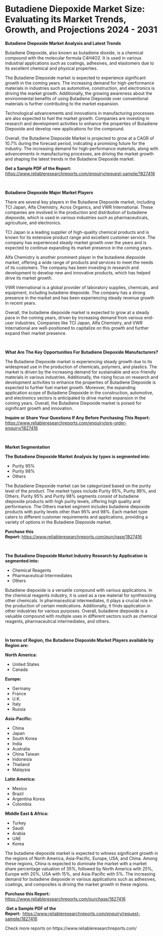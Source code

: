 <p><h1>Butadiene Diepoxide Market Size: Evaluating its Market Trends, Growth, and Projections 2024 - 2031</h1></p><p><strong>Butadiene Diepoxide Market Analysis and Latest Trends</strong></p>
<p><p>Butadiene Diepoxide, also known as butadiene dioxide, is a chemical compound with the molecular formula C4H4O2. It is used in various industrial applications such as coatings, adhesives, and elastomers due to its excellent chemical and physical properties.</p><p>The Butadiene Diepoxide market is expected to experience significant growth in the coming years. The increasing demand for high-performance materials in industries such as automotive, construction, and electronics is driving the market growth. Additionally, the growing awareness about the environmental benefits of using Butadiene Diepoxide over conventional materials is further contributing to the market expansion.</p><p>Technological advancements and innovations in manufacturing processes are also expected to fuel the market growth. Companies are investing in research and development activities to enhance the properties of Butadiene Diepoxide and develop new applications for the compound.</p><p>Overall, the Butadiene Diepoxide Market is projected to grow at a CAGR of 10.7% during the forecast period, indicating a promising future for the industry. The increasing demand for high-performance materials, along with advancements in manufacturing processes, are driving the market growth and shaping the latest trends in the Butadiene Diepoxide market.</p></p>
<p><strong>Get a Sample PDF of the Report:&nbsp;</strong> <a href="https://www.reliableresearchreports.com/enquiry/request-sample/1827416">https://www.reliableresearchreports.com/enquiry/request-sample/1827416</a></p>
<p>&nbsp;</p>
<p><strong>Butadiene Diepoxide Major Market Players</strong></p>
<p><p>There are several key players in the Butadiene Diepoxide market, including TCI Japan, Alfa Chemistry, Acros Organics, and VWR International. These companies are involved in the production and distribution of butadiene diepoxide, which is used in various industries such as pharmaceuticals, agriculture, and electronics.</p><p>TCI Japan is a leading supplier of high-quality chemical products and is known for its extensive product range and excellent customer service. The company has experienced steady market growth over the years and is expected to continue expanding its market presence in the coming years.</p><p>Alfa Chemistry is another prominent player in the butadiene diepoxide market, offering a wide range of products and services to meet the needs of its customers. The company has been investing in research and development to develop new and innovative products, which has helped drive its market growth.</p><p>VWR International is a global provider of laboratory supplies, chemicals, and equipment, including butadiene diepoxide. The company has a strong presence in the market and has been experiencing steady revenue growth in recent years.</p><p>Overall, the butadiene diepoxide market is expected to grow at a steady pace in the coming years, driven by increasing demand from various end-user industries. Companies like TCI Japan, Alfa Chemistry, and VWR International are well-positioned to capitalize on this growth and further expand their market presence.</p></p>
<p>&nbsp;</p>
<p><strong>What Are The Key Opportunities For Butadiene Diepoxide Manufacturers?</strong></p>
<p><p>The Butadiene Diepoxide market is experiencing steady growth due to its widespread use in the production of chemicals, polymers, and plastics. The market is driven by the increasing demand for sustainable and eco-friendly materials in various industries. Additionally, the rising focus on research and development activities to enhance the properties of Butadiene Diepoxide is expected to further fuel market growth. Moreover, the expanding application scope of Butadiene Diepoxide in the construction, automotive, and electronics sectors is anticipated to drive market expansion in the coming years. Overall, the Butadiene Diepoxide market is poised for significant growth and innovation.</p></p>
<p><strong>Inquire or Share Your Questions If Any Before Purchasing This Report:</strong> <a href="https://www.reliableresearchreports.com/enquiry/pre-order-enquiry/1827416">https://www.reliableresearchreports.com/enquiry/pre-order-enquiry/1827416</a></p>
<p>&nbsp;</p>
<p><strong>Market Segmentation</strong></p>
<p><strong>The Butadiene Diepoxide Market Analysis by types is segmented into:</strong></p>
<p><ul><li>Purity 95%</li><li>Purity 98%</li><li>Others</li></ul></p>
<p><p>The Butadiene Diepoxide market can be categorized based on the purity level of the product. The market types include Purity 95%, Purity 98%, and Others. Purity 95% and Purity 98% segments consist of butadiene diepoxide products with high purity levels, offering high quality and performance. The Others market segment includes butadiene diepoxide products with purity levels other than 95% and 98%. Each market type caters to different customer requirements and applications, providing a variety of options in the Butadiene Diepoxide market.</p></p>
<p><strong>Purchase this Report:&nbsp;</strong><a href="https://www.reliableresearchreports.com/purchase/1827416">https://www.reliableresearchreports.com/purchase/1827416</a></p>
<p>&nbsp;</p>
<p><strong>The Butadiene Diepoxide Market Industry Research by Application is segmented into:</strong></p>
<p><ul><li>Chemical Reagents</li><li>Pharmaceutical Intermediates</li><li>Others</li></ul></p>
<p><p>Butadiene diepoxide is a versatile compound with various applications. In the chemical reagents industry, it is used as a raw material for synthesizing other chemicals. In pharmaceutical intermediates, it plays a crucial role in the production of certain medications. Additionally, it finds application in other industries for various purposes. Overall, butadiene diepoxide is a valuable compound with multiple uses in different sectors such as chemical reagents, pharmaceutical intermediates, and others.</p></p>
<p>&nbsp;</p>
<p><strong>In terms of Region, the Butadiene Diepoxide Market Players available by Region are:</strong></p>
<p>
    <p> <strong> North America: </strong>
        <ul>
            <li>United States</li>
            <li>Canada</li>
        </ul>
        </p> 
    <p> <strong> Europe: </strong>
        <ul>
            <li>Germany</li>
            <li>France</li>
            <li>U.K.</li>
            <li>Italy</li>
            <li>Russia</li>
        </ul>
        </p> 
    <p> <strong> Asia-Pacific: </strong>
        <ul>
            <li>China</li>
            <li>Japan</li>
            <li>South Korea</li>
            <li>India</li>
            <li>Australia</li>
            <li>China Taiwan</li>
            <li>Indonesia</li>
            <li>Thailand</li>
            <li>Malaysia</li>
        </ul>
        </p> 
    <p> <strong> Latin America: </strong>
        <ul>
            <li>Mexico</li>
            <li>Brazil</li>
            <li>Argentina Korea</li>
            <li>Colombia</li>
        </ul>
        </p> 
    <p> <strong> Middle East & Africa: </strong>
        <ul>
            <li>Turkey</li>
            <li>Saudi</li>
            <li>Arabia</li>
            <li>UAE</li>
            <li>Korea</li>
        </ul>
    </p>
    </p>
<p><p>The butadiene diepoxide market is expected to witness significant growth in the regions of North America, Asia-Pacific, Europe, USA, and China. Among these regions, China is expected to dominate the market with a market share percentage valuation of 35%, followed by North America with 25%, Europe with 20%, USA with 15%, and Asia-Pacific with 5%. The increasing demand for butadiene diepoxide in various applications such as adhesives, coatings, and composites is driving the market growth in these regions.</p></p>
<p><strong>Purchase this Report: </strong><a href="https://www.reliableresearchreports.com/purchase/1827416">https://www.reliableresearchreports.com/purchase/1827416</a></p>
<p>&nbsp;<strong>Get a Sample PDF of the Report:&nbsp;&nbsp;</strong><a href="https://www.reliableresearchreports.com/enquiry/request-sample/1827416">https://www.reliableresearchreports.com/enquiry/request-sample/1827416</a></p>
<p><strong></strong></p>
<p>Check more reports on https://www.reliableresearchreports.com/</p>